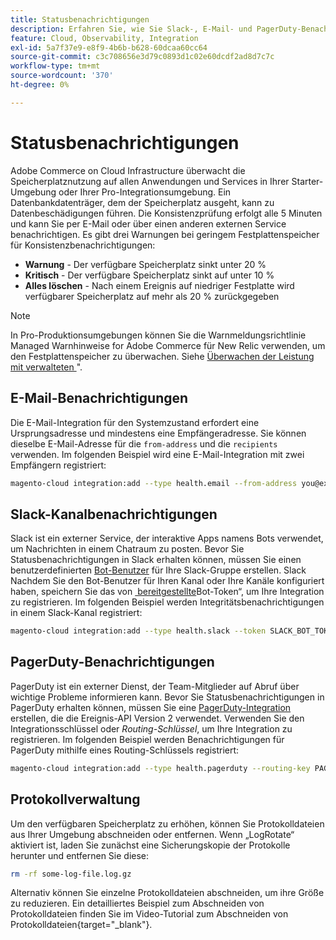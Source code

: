 ```yaml
---
title: Statusbenachrichtigungen
description: Erfahren Sie, wie Sie Slack-, E-Mail- und PagerDuty-Benachrichtigungen für die Speicherplatznutzung in Ihrem Adobe Commerce in einem Cloud-Infrastrukturprojekt konfigurieren.
feature: Cloud, Observability, Integration
exl-id: 5a7f37e9-e8f9-4b6b-b628-60dcaa60cc64
source-git-commit: c3c708656e3d79c0893d1c02e60dcdf2ad8d7c7c
workflow-type: tm+mt
source-wordcount: '370'
ht-degree: 0%

---
```


# Statusbenachrichtigungen

Adobe Commerce on Cloud Infrastructure überwacht die Speicherplatznutzung auf allen Anwendungen und Services in Ihrer Starter-Umgebung oder Ihrer Pro-Integrationsumgebung. Ein Datenbankdatenträger, dem der Speicherplatz ausgeht, kann zu Datenbeschädigungen führen. Die Konsistenzprüfung erfolgt alle 5 Minuten und kann Sie per E-Mail oder über einen anderen externen Service benachrichtigen. Es gibt drei Warnungen bei geringem Festplattenspeicher für Konsistenzbenachrichtigungen:

- **Warnung** - Der verfügbare Speicherplatz sinkt unter 20 %
- **Kritisch** - Der verfügbare Speicherplatz sinkt auf unter 10 %
- **Alles löschen** - Nach einem Ereignis auf niedriger Festplatte wird verfügbarer Speicherplatz auf mehr als 20 % zurückgegeben

>[!NOTE]
>
>In Pro-Produktionsumgebungen können Sie die Warnmeldungsrichtlinie Managed Warnhinweise for Adobe Commerce für New Relic verwenden, um den Festplattenspeicher zu überwachen. Siehe [Überwachen der Leistung mit verwalteten &#x200B;](../monitor/investigate-performance.md#monitor-performance-with-managed-alerts)&quot;.

## E-Mail-Benachrichtigungen

Die E-Mail-Integration für den Systemzustand erfordert eine Ursprungsadresse und mindestens eine Empfängeradresse. Sie können dieselbe E-Mail-Adresse für die `from-address` und die `recipients` verwenden. Im folgenden Beispiel wird eine E-Mail-Integration mit zwei Empfängern registriert:

```bash
magento-cloud integration:add --type health.email --from-address you@example.com --recipients them@example.com --recipients others@example.com
```

## Slack-Kanalbenachrichtigungen

Slack ist ein externer Service, der interaktive Apps namens Bots verwendet, um Nachrichten in einem Chatraum zu posten. Bevor Sie Statusbenachrichtigungen in Slack erhalten können, müssen Sie einen benutzerdefinierten [Bot-Benutzer](https://api.slack.com/bot-users) für Ihre Slack-Gruppe erstellen. Slack Nachdem Sie den Bot-Benutzer für Ihren Kanal oder Ihre Kanäle konfiguriert haben, speichern Sie das von [&#x200B; bereitgestellte &#x200B;](https://api.slack.com/docs/token-types#bot)Bot-Token“, um Ihre Integration zu registrieren. Im folgenden Beispiel werden Integritätsbenachrichtigungen in einem Slack-Kanal registriert:

```bash
magento-cloud integration:add --type health.slack --token SLACK_BOT_TOKEN --channel '#slack-channel-name'
```

## PagerDuty-Benachrichtigungen

PagerDuty ist ein externer Dienst, der Team-Mitglieder auf Abruf über wichtige Probleme informieren kann. Bevor Sie Statusbenachrichtigungen in PagerDuty erhalten können, müssen Sie eine [PagerDuty-Integration](https://developer.pagerduty.com/v2/docs/integrating) erstellen, die die Ereignis-API Version 2 verwendet. Verwenden Sie den Integrationsschlüssel oder _Routing-Schlüssel_, um Ihre Integration zu registrieren. Im folgenden Beispiel werden Benachrichtigungen für PagerDuty mithilfe eines Routing-Schlüssels registriert:

```bash
magento-cloud integration:add --type health.pagerduty --routing-key PAGERDUTY_ROUTING_KEY
```

## Protokollverwaltung

Um den verfügbaren Speicherplatz zu erhöhen, können Sie Protokolldateien aus Ihrer Umgebung abschneiden oder entfernen. Wenn „LogRotate“ aktiviert ist, laden Sie zunächst eine Sicherungskopie der Protokolle herunter und entfernen Sie diese:

```bash
rm -rf some-log-file.log.gz
```

Alternativ können Sie einzelne Protokolldateien abschneiden, um ihre Größe zu reduzieren. Ein detailliertes Beispiel zum Abschneiden von Protokolldateien finden Sie im Video-Tutorial zum Abschneiden von Protokolldateien{target="_blank"}.
